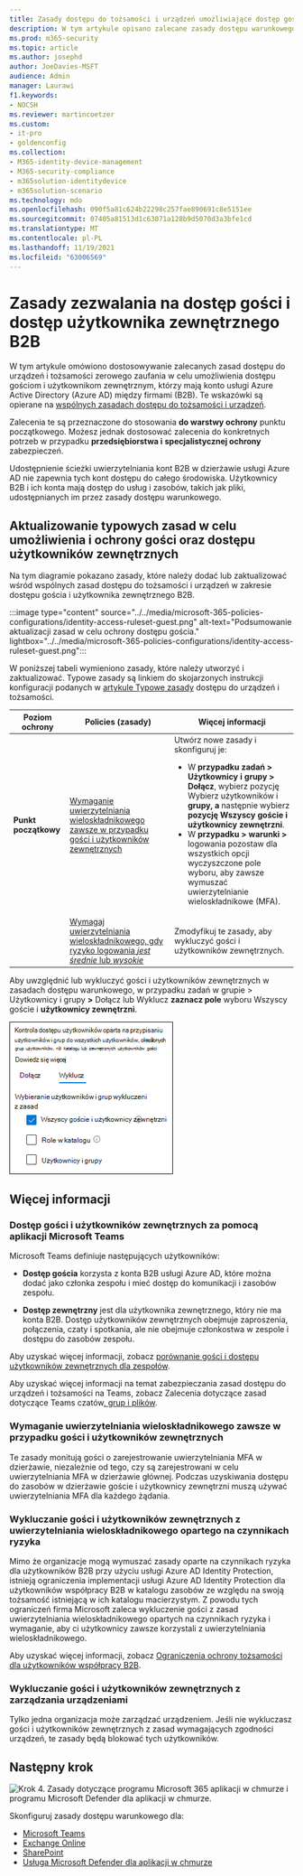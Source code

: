 ```yaml
---
title: Zasady dostępu do tożsamości i urządzeń umożliwiające dostęp gościa i użytkownika zewnętrznego do usługi B2B — informacje Microsoft 365 dla firm | Microsoft Docs
description: W tym artykule opisano zalecane zasady dostępu warunkowego i powiązane zasady dotyczące ochrony dostępu gości i użytkowników zewnętrznych.
ms.prod: m365-security
ms.topic: article
ms.author: josephd
author: JoeDavies-MSFT
audience: Admin
manager: Laurawi
f1.keywords:
- NOCSH
ms.reviewer: martincoetzer
ms.custom:
- it-pro
- goldenconfig
ms.collection:
- M365-identity-device-management
- M365-security-compliance
- m365solution-identitydevice
- m365solution-scenario
ms.technology: mdo
ms.openlocfilehash: 090f5a81c624b22298c257fae890691c8e5151ee
ms.sourcegitcommit: 07405a81513d1c63071a128b9d5070d3a3bfe1cd
ms.translationtype: MT
ms.contentlocale: pl-PL
ms.lasthandoff: 11/19/2021
ms.locfileid: "63006569"
---
```

# <a name="policies-for-allowing-guest-access-and-b2b-external-user-access"></a>Zasady zezwalania na dostęp gości i dostęp użytkownika zewnętrznego B2B

W tym artykule omówiono dostosowywanie zalecanych zasad dostępu do urządzeń i tożsamości zerowego zaufania w celu umożliwienia dostępu gościom i użytkownikom zewnętrznym, którzy mają konto usługi Azure Active Directory (Azure AD) między firmami (B2B). Te wskazówki są opierane na [wspólnych zasadach dostępu do tożsamości i urządzeń](identity-access-policies.md).

Zalecenia te są przeznaczone do stosowania **do warstwy ochrony** punktu początkowego. Możesz jednak dostosować zalecenia do konkretnych potrzeb w przypadku **przedsiębiorstwa i** **specjalistycznej ochrony** zabezpieczeń.

Udostępnienie ścieżki uwierzytelniania kont B2B w dzierżawie usługi Azure AD nie zapewnia tych kont dostępu do całego środowiska. Użytkownicy B2B i ich konta mają dostęp do usług i zasobów, takich jak pliki, udostępnianych im przez zasady dostępu warunkowego.

## <a name="updating-the-common-policies-to-allow-and-protect-guests-and-external-user-access"></a>Aktualizowanie typowych zasad w celu umożliwienia i ochrony gości oraz dostępu użytkowników zewnętrznych

Na tym diagramie pokazano zasady, które należy dodać lub zaktualizować wśród wspólnych zasad dostępu do tożsamości i urządzeń w zakresie dostępu gościa i użytkownika zewnętrznego B2B.

:::image type="content" source="../../media/microsoft-365-policies-configurations/identity-access-ruleset-guest.png" alt-text="Podsumowanie aktualizacji zasad w celu ochrony dostępu gościa." lightbox="../../media/microsoft-365-policies-configurations/identity-access-ruleset-guest.png":::

W poniższej tabeli wymieniono zasady, które należy utworzyć i zaktualizować. Typowe zasady są linkiem do skojarzonych instrukcji konfiguracji podanych w [artykule Typowe zasady](identity-access-policies.md) dostępu do urządzeń i tożsamości.

|Poziom ochrony|Policies (zasady)|Więcej informacji|
|---|---|---|
|**Punkt początkowy**|[Wymaganie uwierzytelniania wieloskładnikowego zawsze w przypadku gości i użytkowników zewnętrznych](identity-access-policies.md#require-mfa-based-on-sign-in-risk)|Utwórz nowe zasady i skonfiguruj je: <ul><li>W **przypadku zadań > Użytkownicy i grupy > Dołącz**, wybierz pozycję Wybierz użytkowników i **grupy, a** następnie wybierz **pozycję Wszyscy goście i użytkownicy zewnętrzni**.</li><li>W **przypadku > warunki >** logowania pozostaw dla wszystkich opcji wyczyszczone pole wyboru, aby zawsze wymuszać uwierzytelnianie wieloskładnikowe (MFA).</li></ul>|
||[Wymagaj uwierzytelniania wieloskładnikowego, gdy ryzyko logowania *jest średnie* lub *wysokie*](identity-access-policies.md#require-mfa-based-on-sign-in-risk)|Zmodyfikuj te zasady, aby wykluczyć gości i użytkowników zewnętrznych.|

Aby uwzględnić lub wykluczyć gości i użytkowników zewnętrznych w zasadach dostępu warunkowego, w przypadku zadań w grupie > Użytkownicy i grupy **>** Dołącz lub Wyklucz **zaznacz pole** wyboru Wszyscy goście i **użytkownicy zewnętrzni**.

![Zrzut ekranu: kontrolki służące do wykluczania gości i użytkowników zewnętrznych.](../../media/microsoft-365-policies-configurations/identity-access-exclude-guests-ui.png)

## <a name="more-information"></a>Więcej informacji

### <a name="guests-and-external-user-access-with-microsoft-teams"></a>Dostęp gości i użytkowników zewnętrznych za pomocą aplikacji Microsoft Teams

Microsoft Teams definiuje następujących użytkowników:

- **Dostęp gościa** korzysta z konta B2B usługi Azure AD, które można dodać jako członka zespołu i mieć dostęp do komunikacji i zasobów zespołu.

- **Dostęp zewnętrzny** jest dla użytkownika zewnętrznego, który nie ma konta B2B. Dostęp użytkowników zewnętrznych obejmuje zaproszenia, połączenia, czaty i spotkania, ale nie obejmuje członkostwa w zespole i dostępu do zasobów zespołu.

Aby uzyskać więcej informacji, zobacz [porównanie gości i dostępu użytkowników zewnętrznych dla zespołów](/microsoftteams/communicate-with-users-from-other-organizations#compare-external-and-guest-access).

Aby uzyskać więcej informacji na temat zabezpieczania zasad dostępu do urządzeń i tożsamości na Teams, zobacz Zalecenia dotyczące zasad dotyczące Teams czatów[, grup i plików](teams-access-policies.md).

### <a name="require-mfa-always-for-guest-and-external-users"></a>Wymaganie uwierzytelniania wieloskładnikowego zawsze w przypadku gości i użytkowników zewnętrznych

Te zasady monitują gości o zarejestrowanie uwierzytelniania MFA w dzierżawie, niezależnie od tego, czy są zarejestrowani w celu uwierzytelniania MFA w dzierżawie głównej. Podczas uzyskiwania dostępu do zasobów w dzierżawie goście i użytkownicy zewnętrzni muszą używać uwierzytelniania MFA dla każdego żądania.

### <a name="excluding-guests-and-external-users-from-risk-based-mfa"></a>Wykluczanie gości i użytkowników zewnętrznych z uwierzytelniania wieloskładnikowego opartego na czynnikach ryzyka

Mimo że organizacje mogą wymuszać zasady oparte na czynnikach ryzyka dla użytkowników B2B przy użyciu usługi Azure AD Identity Protection, istnieją ograniczenia implementacji usługi Azure AD Identity Protection dla użytkowników współpracy B2B w katalogu zasobów ze względu na swoją tożsamość istniejącą w ich katalogu macierzystym. Z powodu tych ograniczeń firma Microsoft zaleca wykluczenie gości z zasad uwierzytelniania wieloskładnikowego opartych na czynnikach ryzyka i wymaganie, aby ci użytkownicy zawsze korzystali z uwierzytelniania wieloskładnikowego.

Aby uzyskać więcej informacji, zobacz [Ograniczenia ochrony tożsamości dla użytkowników współpracy B2B](/azure/active-directory/identity-protection/concept-identity-protection-b2b#limitations-of-identity-protection-for-b2b-collaboration-users).

### <a name="excluding-guests-and-external-users-from-device-management"></a>Wykluczanie gości i użytkowników zewnętrznych z zarządzania urządzeniami

Tylko jedna organizacja może zarządzać urządzeniem. Jeśli nie wykluczasz gości i użytkowników zewnętrznych z zasad wymagających zgodności urządzeń, te zasady będą blokować tych użytkowników.

## <a name="next-step"></a>Następny krok

![Krok 4. Zasady dotyczące programu Microsoft 365 aplikacji w chmurze i programu Microsoft Defender dla aplikacji w chmurze.](../../media/microsoft-365-policies-configurations/identity-device-access-steps-next-step-4.png)

Skonfiguruj zasady dostępu warunkowego dla:

- [Microsoft Teams](teams-access-policies.md)
- [Exchange Online](secure-email-recommended-policies.md)
- [SharePoint](sharepoint-file-access-policies.md)
- [Usługa Microsoft Defender dla aplikacji w chmurze](mcas-saas-access-policies.md)
 
